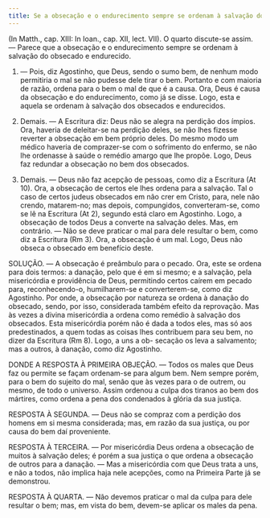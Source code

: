 ```yaml
---
title: Se a obsecação e o endurecimento sempre se ordenam à salvação do obsecado e endurecido
---
```


(In Matth., cap. XIII: In Ioan., cap. XII, lect. VII).
  O quarto discute-se assim. — Parece que a obsecação e o endurecimento sempre se ordenam à salvação do obsecado e endurecido.  

1. — Pois, diz Agostinho, que Deus, sendo o sumo bem, de nenhum modo permitiria o mal se não pudesse dele tirar o bem. Portanto e com maioria de razão, ordena para o bem o mal de que é a causa. Ora, Deus é causa da obsecação e do endurecimento, como já se disse. Logo, esta e aquela se ordenam à salvação dos obsecados e endurecidos.  

2. Demais. — A Escritura diz: Deus não se alegra na perdição dos ímpios. Ora, haveria de deleitar-se na perdição deles, se não lhes fizesse reverter a obsecação em bem próprio deles. Do mesmo modo um médico haveria de comprazer-se com o sofrimento do enfermo, se não lhe ordenasse à saúde o remédio amargo que lhe propõe. Logo, Deus faz redundar a obsecação no bem dos obsecados.  

3. Demais. — Deus não faz acepção de pessoas, como diz a Escritura (At 10). Ora, a obsecação de certos ele lhes ordena para a salvação. Tal o caso de certos judeus obsecados em não crer em Cristo, para, nele não crendo, matarem-no; mas depois, compungidos, converteram-se, como se lê na Escritura (At 2), segundo está claro em Agostinho. Logo, a obsecação de todos Deus a converte na salvação deles. Mas, em contrário. — Não se deve praticar o mal para dele resultar o bem, como diz a Escritura (Rm 3).
 Ora, a obsecação é um mal. Logo, Deus não obseca o obsecado em benefício deste.  

SOLUÇÃO. — A obsecação é preâmbulo para o pecado. Ora, este se ordena para dois termos: a danação, pelo que é em si mesmo; e a salvação, pela misericórdia e providência de Deus, permitindo certos caírem em pecado para, reconhecendo-o, humilharem-se e converterem-se, como diz Agostinho. Por onde, a obsecação por natureza se ordena à danação do obsecado, sendo, por isso, considerada também efeito da reprovação. Mas às vezes a divina misericórdia a ordena como remédio à salvação dos obsecados. Esta misericórdia porém não é dada a todos eles, mas só aos predestinados, a quem todas as coisas lhes contribuem para seu bem, no dizer da Escritura (Rm 8). Logo, a uns a ob- secação os leva a salvamento; mas a outros, à danação, como diz Agostinho.  

DONDE A RESPOSTA À PRIMEIRA OBJEÇÃO. — Todos os males que Deus faz ou permite se façam ordenam-se para algum bem. Nem sempre porém, para o bem do sujeito do mal, senão que às vezes para o de outrem, ou mesmo, de todo o universo. Assim ordenou a culpa dos tiranos ao bem dos mártires, como ordena a pena dos condenados à glória da sua justiça.  

RESPOSTA À SEGUNDA. — Deus não se compraz com a perdição dos homens em si mesma considerada; mas, em razão da sua justiça, ou por causa do bem daí proveniente.  

RESPOSTA À TERCEIRA. — Por misericórdia Deus ordena a obsecação de muitos à salvação deles; é porém a sua justiça o que ordena a obsecação de outros para a danação. — Mas a misericórdia com que Deus trata a uns, e não a todos, não implica haja nele acepções, como na Primeira Parte já se demonstrou.  

RESPOSTA À QUARTA. — Não devemos praticar o mal da culpa para dele resultar o bem; mas, em vista do bem, devem-se aplicar os males da pena.